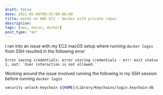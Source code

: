 ```yaml
---
draft: false
date: 2021-05-09T09:55:00-06:00
title: macOS on AWS EC2 - Docker with private repos
description: 
tags: [aws, macos, docker]
post_type: "on"
---
```

I ran into an issue with my EC2 macOS setup where running ```docker login``` from SSH resulted in the following error

```
Error saving credentials: error storing credentials - err: exit status 1, out: `User interaction is not allowed.`
```

Working around the issue involved running the following in my SSH session before running ```docker login```

```bash
security unlock-keychain ${HOME}/Library/Keychains/login.keychain-db 
```